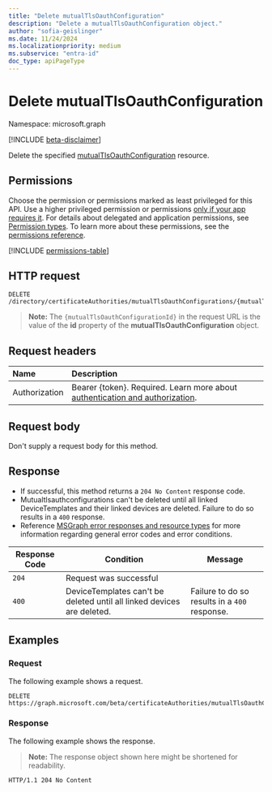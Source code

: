 ```yaml
---
title: "Delete mutualTlsOauthConfiguration"
description: "Delete a mutualTlsOauthConfiguration object."
author: "sofia-geislinger"
ms.date: 11/24/2024
ms.localizationpriority: medium
ms.subservice: "entra-id"
doc_type: apiPageType
---
```


# Delete mutualTlsOauthConfiguration

Namespace: microsoft.graph

[!INCLUDE [beta-disclaimer](../../includes/beta-disclaimer.md)]

Delete the specified [mutualTlsOauthConfiguration](../resources/mutualtlsoauthconfiguration.md) resource.

## Permissions

Choose the permission or permissions marked as least privileged for this API. Use a higher privileged permission or permissions [only if your app requires it](/graph/permissions-overview#best-practices-for-using-microsoft-graph-permissions). For details about delegated and application permissions, see [Permission types](/graph/permissions-overview#permission-types). To learn more about these permissions, see the [permissions reference](/graph/permissions-reference).

<!-- {
  "blockType": "permissions",
  "name": "certificateauthoritypath-delete-mutualtlsoauthconfigurations-permissions"
}
-->
[!INCLUDE [permissions-table](../includes/permissions/certificateauthoritypath-delete-mutualtlsoauthconfigurations-permissions.md)]

## HTTP request

<!-- {
  "blockType": "ignored"
}
-->
``` http
DELETE /directory/certificateAuthorities/mutualTlsOauthConfigurations/{mutualTlsOauthConfigurationId}
```
> **Note:** The `{mutualTlsOauthConfigurationId}` in the request URL is the value of the **id** property of the **mutualTlsOauthConfiguration** object.

## Request headers

|Name|Description|
|:---|:---|
|Authorization|Bearer {token}. Required. Learn more about [authentication and authorization](/graph/auth/auth-concepts).|

## Request body

Don't supply a request body for this method.

## Response

- If successful, this method returns a `204 No Content` response code.
- Mutualtlsauthconfigurations can't be deleted until all linked DeviceTemplates and their linked devices are deleted. Failure to do so results in a `400` response.
- Reference [MSGraph error responses and resource types](/graph/errors) for more information regarding general error codes and error conditions.

|Response Code|Condition|Message|
|-|-|-|
|`204` | Request was successful ||
|`400` | DeviceTemplates can't be deleted until all linked devices are deleted. | Failure to do so results in a `400` response. |

## Examples

### Request

The following example shows a request.
<!-- {
  "blockType": "request",
  "name": "delete_mutualtlsoauthconfiguration"
}
-->
``` http
DELETE https://graph.microsoft.com/beta/certificateAuthorities/mutualTlsOauthConfigurations/{mutualTlsOauthConfigurationId}
```


### Response

The following example shows the response.
>**Note:** The response object shown here might be shortened for readability.
<!-- {
  "blockType": "response",
  "truncated": true
}
-->
``` http
HTTP/1.1 204 No Content
```

